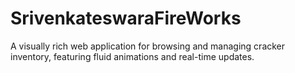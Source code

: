 # SrivenkateswaraFireWorks
A visually rich web application for browsing and managing cracker inventory, featuring fluid animations and real-time updates.
